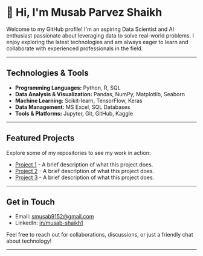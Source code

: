 # 👋 Hi, I'm Musab Parvez Shaikh

Welcome to my GitHub profile! I'm an aspiring Data Scientist and AI enthusiast passionate about leveraging data to solve real-world problems. I enjoy exploring the latest technologies and am always eager to learn and collaborate with experienced professionals in the field.

---

## Technologies & Tools

- **Programming Languages:** Python, R, SQL
- **Data Analysis & Visualization:** Pandas, NumPy, Matplotlib, Seaborn
- **Machine Learning:** Scikit-learn, TensorFlow, Keras
- **Data Management:** MS Excel, SQL Databases
- **Tools & Platforms:** Jupyter, Git, GitHub, Kaggle

---

## Featured Projects

Explore some of my repositories to see my work in action:

- [Project 1](https://github.com/smusab9152/project1) - A brief description of what this project does.
- [Project 2](https://github.com/smusab9152/project2) - A brief description of what this project does.
- [Project 3](https://github.com/smusab9152/project3) - A brief description of what this project does.

---

## Get in Touch

-  Email: [smusab9152@gmail.com](mailto:smusab9152@gmail.com)
-  LinkedIn: [in/musab-shaikh1](https://www.linkedin.com/in/musab-shaikh1)

Feel free to reach out for collaborations, discussions, or just a friendly chat about technology!

---

